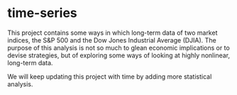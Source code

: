 # time-series

This project contains some ways in which long-term data of two market indices, the S&P 500 and the Dow Jones Industrial Average (DJIA). The purpose of this analysis is not so much to glean economic implications or to devise strategies, but of exploring some ways of looking at highly nonlinear, long-term data. 

We will keep updating this project with time by adding more statistical analysis.
